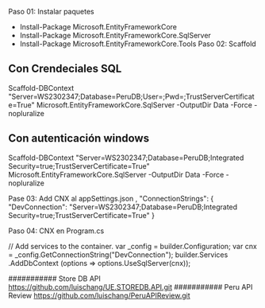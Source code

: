 Paso 01: Instalar paquetes
* Install-Package Microsoft.EntityFrameworkCore
* Install-Package Microsoft.EntityFrameworkCore.SqlServer
* Install-Package Microsoft.EntityFrameworkCore.Tools
Paso 02: Scaffold

Con Crendeciales SQL
------------------------
 Scaffold-DBContext "Server=WS2302347;Database=PeruDB;User=;Pwd=;TrustServerCertificate=True" Microsoft.EntityFrameworkCore.SqlServer -OutputDir Data -Force -nopluralize

Con autenticación windows
-------------------------
 Scaffold-DBContext "Server=WS2302347;Database=PeruDB;Integrated Security=true;TrustServerCertificate=True" Microsoft.EntityFrameworkCore.SqlServer -OutputDir Data -Force -nopluralize

Pase 03: Add CNX al appSettings.json
,
  "ConnectionStrings": {
    "DevConnection": "Server=WS2302347;Database=PeruDB;Integrated Security=true;TrustServerCertificate=True"
  }


Paso 04: CNX en Program.cs

// Add services to the container.
var _config = builder.Configuration;
var cnx = _config.GetConnectionString("DevConnection");
builder.Services
    .AddDbContext<PeruDbContext>
    (options => options.UseSqlServer(cnx));





###########
Store DB API
https://github.com/luischang/UE.STOREDB.API.git
###########
Peru API Review
https://github.com/luischang/PeruAPIReview.git

